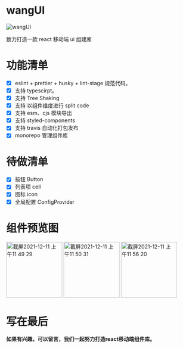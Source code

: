 <!--
 * @Descripttion:
 * @version:
 * @Author: wjm
 * @Date: 2021-09-16 17:57:29
 * @LastEditors: sueRimn
 * @LastEditTime: 2021-12-10 23:28:06
-->

# wangUI

![wangUI](https://user-images.githubusercontent.com/36124772/133591976-a6c927ef-ef45-44c1-b5e0-ce6f73c08bf4.jpg)

致力打造一款 react 移动端 ui 组建库

# 功能清单

- [x] eslint + prettier + husky + lint-stage 规范代码。
- [x] 支持 typescirpt。
- [x] 支持 Tree Shaking
- [x] 支持 以组件维度进行 split code
- [x] 支持 esm、cjs 模块导出
- [x] 支持 styled-components
- [x] 支持 travis 自动化打包发布
- [x] monorepo 管理组件库

# 待做清单

- [x] 按钮 Button
- [x] 列表项 cell
- [x] 图标 icon
- [x] 全局配置 ConfigProvider

# 组件预览图
<img width="150" alt="截屏2021-12-11 上午11 49 29" src="https://user-images.githubusercontent.com/36124772/145662961-cfd24e61-f913-4419-9504-bf350b08b197.png"> <img width="150" alt="截屏2021-12-11 上午11 50 31" src="https://user-images.githubusercontent.com/36124772/145662965-7cfe2712-1735-44eb-81ef-2b932ba7ff1c.png"> <img width="150" alt="截屏2021-12-11 上午11 56 20" src="https://user-images.githubusercontent.com/36124772/145662985-f92d6a20-17a0-4b4f-9e86-5f462580449d.png">


# 写在最后
**如果有兴趣，可以留言，我们一起努力打造react移动端组件库。**
